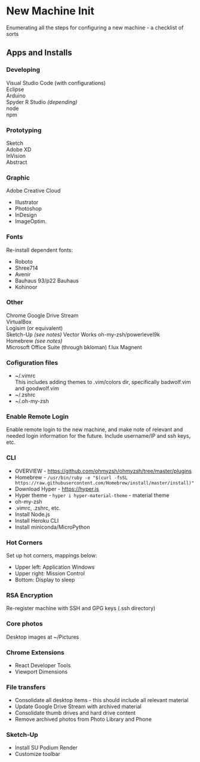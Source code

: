 # New Machine Init
Enumerating all the steps for configuring a new machine - a checklist of sorts  

## Apps and Installs

### Developing 
Visual Studio Code (with configurations)  
Eclipse   
Arduino   
Spyder 
R Studio *(depending)*  
node   
npm   

### Prototyping 
Sketch   
Adobe XD   
InVision     
Abstract   

### Graphic
Adobe Creative Cloud    
- Illustrator    
- Photoshop     
- InDesign     
- ImageOptim. 
 
### Fonts 
Re-install dependent fonts:  
- Roboto
- Shree714
- Avenir 
- Bauhaus 93/p22 Bauhaus
- Kohinoor

### Other 
Chrome
Google Drive Stream  
VirtualBox  
Logisim (or equivalent)  
Sketch-Up *(see notes)*
Vector Works
oh-my-zsh/powerlevel9k  
Homebrew *(see notes)*  
Microsoft Office Suite (through bkloman)
f.lux
Magnent 

### Cofiguration files  
- ~/.vimrc   
This includes adding themes to .vim/colors dir, specifically badwolf.vim and goodwolf.vim  
- ~/.zshrc    
- ~/.oh-my-zsh  

### Enable Remote Login 
Enable remote login to the new machine, and make note of relevant and needed login information for the future. Include username/IP and ssh keys, etc.  

### CLI 
- OVERVIEW - https://github.com/ohmyzsh/ohmyzsh/tree/master/plugins
- Homebrew - `/usr/bin/ruby -e "$(curl -fsSL https://raw.githubusercontent.com/Homebrew/install/master/install)"`
- Download Hyper - https://hyper.is   
- Hyper theme - `hyper i hyper-material-theme` - material theme
- oh-my-zsh 
- .vimrc, .zshrc, etc. 
- Install Node.js 
- Install Heroku CLI 
- Install miniconda/MicroPython 

### Hot Corners 
Set up hot corners, mappings below:  
- Upper left: Application Windows     
- Upper right: Mission Control    
- Bottom: Display to sleep

### RSA Encryption 
Re-register machine with SSH and GPG keys (.ssh directory)

### Core photos 
Desktop images at ~/Pictures   

### Chrome Extensions
- React Developer Tools   
- Viewport Dimensions  

### File transfers
- Consolidate all desktop items - this should include all relevant material   
- Update Google Drive Stream with archived material 
- Consolidate thumb drives and hard drive content  
- Remove archived photos from Photo Library and Phone

### Sketch-Up 
- Install SU Podium Render 
- Customize toolbar 
